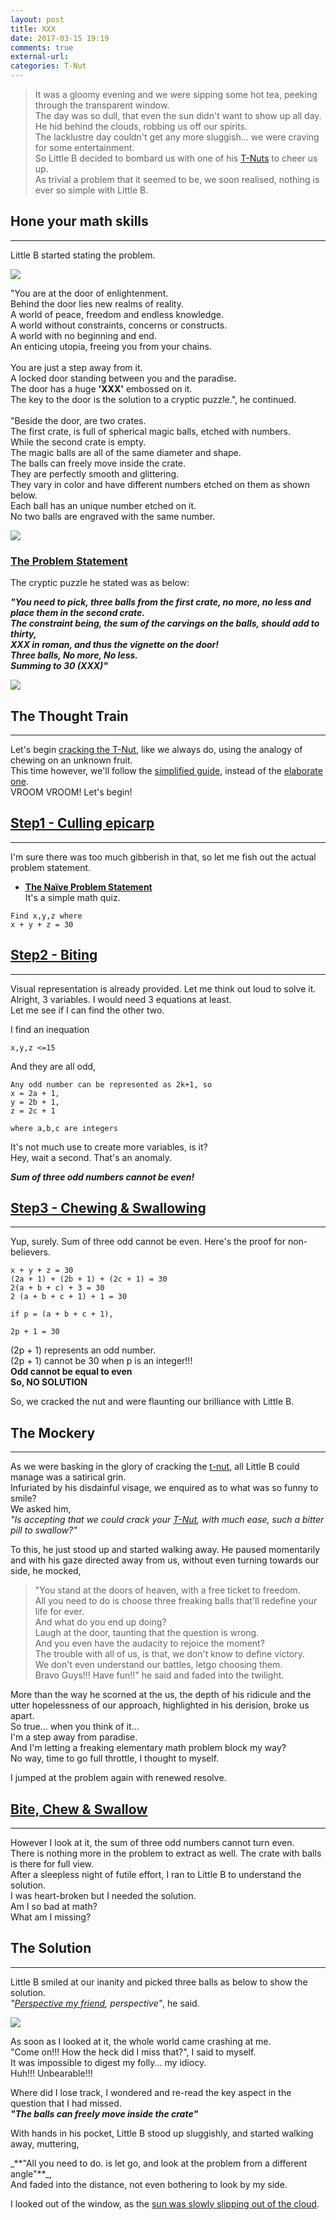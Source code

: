 ```yaml
---
layout: post
title: XXX
date: 2017-03-15 19:19
comments: true
external-url:
categories: T-Nut
---
```



> It was a gloomy evening and we were sipping some hot tea, peeking through the transparent window.<br>
The day was so dull, that even the sun didn't want to show up all day.<br>
He hid behind the clouds, robbing us off our spirits.<br>
The lacklustre day couldn't get any more sluggish... we were craving for some entertainment.<br>
So Little B decided to bombard us with one of his [T-Nuts](/blog/2017/02/21/technical-nuts/) to cheer us up.<br>
As trivial a problem that it seemed to be, we soon realised, nothing is ever so simple with Little B.

## Hone your math skills
<hr>


Little B started stating the problem.<br>

<img src="/assets/2017-03-15/xxx.png">

>
"You are at the door of enlightenment.<br>
Behind the door lies new realms of reality.<br>
A world of peace, freedom and endless knowledge.<br>
A world without constraints, concerns or constructs.<br>
A world with no beginning and end.<br>
An enticing utopia, freeing you from your chains.<br><br>
You are just a step away from it.<br>
A locked door standing between you and the paradise.<br>
The door has a huge **'XXX'** embossed on it.<br> 
The key to the door is the solution to a cryptic puzzle.", he continued.<br><br>
"Beside the door, are two crates.<br>
The first crate, is full of spherical magic balls, etched with numbers.<br>
While the second crate is empty.<br>
The magic balls are all of the same diameter and shape.<br>
The balls can freely move inside the crate.<br>
They are perfectly smooth and glittering.<br>
They vary in color and have different numbers etched on them as shown below.<br>
Each ball has an unique number etched on it.<br>
No two balls are engraved with the same number.<br>

<img src="/assets/2017-03-15/thirty.png">

### <u>The Problem Statement</u><br>

The cryptic puzzle he stated was as below:

_**"You need to pick, three balls from the first crate, no more, no less and place them in the second crate.<br>
The constraint being, the sum of the carvings on the balls, should add to thirty,<br>
XXX in roman, and thus the vignette on the door!<br>
Three balls, No more, No less.<br>
Summing to 30 (XXX)"**_<br>

<img src="/assets/2017-03-15/solve.png">

## The Thought Train
<hr>

Let's begin [cracking the T-Nut](/blog/2017/03/08/cracking-a-tnut/), like we always do, using the analogy of chewing on an unknown fruit.<br>
This time however, we'll follow the [simplified guide](/blog/2017/03/09/cracking-tnut-simplified/#simplified-nut-cracker), instead of the [elaborate one](/blog/2017/03/08/cracking-a-tnut/).<br>
VROOM VROOM! Let's begin!

## [Step1 - Culling epicarp](/blog/2017/03/09/cracking-tnut-simplified/#culling-epicarp)
<hr>

I'm sure there was too much gibberish in that, so let me fish out the actual problem statement.<br>

* <b><u>The Naïve Problem Statement</u></b><br>
It's a simple math quiz.

```
Find x,y,z where
x + y + z = 30
```

## [Step2 - Biting](/blog/2017/03/09/cracking-tnut-simplified/#biting)
<hr>

Visual representation is already provided. Let me think out loud to solve it.<br>
Alright, 3 variables. I would need 3 equations at least.<br>
Let me see if I can find the other two.

I find an inequation
```
x,y,z <=15
```

And they are all odd,
```
Any odd number can be represented as 2k+1, so
x = 2a + 1,
y = 2b + 1,
z = 2c + 1

where a,b,c are integers
```

It's not much use to create more variables, is it?<br>
Hey, wait a second. That's an anomaly.<br>

***Sum of three odd numbers cannot be even!***

## [Step3 - Chewing & Swallowing](/blog/2017/03/09/cracking-tnut-simplified/#chewing--swallowing)
<hr>

Yup, surely. Sum of three odd cannot be even. Here's the proof for non-believers.

```
x + y + z = 30
(2a + 1) + (2b + 1) + (2c + 1) = 30
2(a + b + c) + 3 = 30
2 (a + b + c + 1) + 1 = 30
 
if p = (a + b + c + 1),

2p + 1 = 30
```

(2p + 1) represents an odd number.<br>
(2p + 1) cannot be 30 when p is an integer!!!<br>
**Odd cannot be equal to even<br>
So, NO SOLUTION**

So, we cracked the nut and were flaunting our brilliance with Little B.

## The Mockery
<hr>

As we were basking in the glory of cracking the [t-nut](/blog/2017/02/21/technical-nuts/), all Little B could manage was a satirical grin.<br>
Infuriated by his disdainful visage, we enquired as to what was so funny to smile?<br>
We asked him,<br>
_"Is accepting that we could crack your [T-Nut](/blog/2017/02/21/technical-nuts/), with much ease, such a bitter pill to swallow?"_

To this, he just stood up and started walking away. He paused momentarily and with his gaze directed away from us, without even turning towards our side, he mocked,<br>
>"You stand at the doors of heaven, with a free ticket to freedom.<br>
All you need to do is choose three freaking balls that'll redefine your life for ever.<br>
And what do you end up doing?<br>
Laugh at the door, taunting that the question is wrong.<br>
And you even have the audacity to rejoice the moment?<br>
The trouble with all of us, is that, we don't know to define victory.<br>
We don't even understand our battles, letgo choosing them.<br>
Bravo Guys!!! Have fun!!"
he said and faded into the twilight.

More than the way he scorned at the us, the depth of his ridicule and the utter hopelessness of our approach, highlighted in his derision, broke us apart.<br>
So true... when you think of it...<br>
I'm a step away from paradise.<br>
And I'm letting a freaking elementary math problem block my way?<br>
No way, time to go full throttle, I thought to myself.<br>

I jumped at the problem again with renewed resolve.

## [Bite, Chew & Swallow](/blog/2017/03/09/cracking-tnut-simplified/#final-bites)
<hr>

However I look at it, the sum of three odd numbers cannot turn even.<br>
There is nothing more in the problem to extract as well. The crate with balls is there for full view.<br>
After a sleepless night of futile effort, I ran to Little B to understand the solution.<br>
I was heart-broken but I needed the solution.<br> Am I so bad at math?<br>
What am I missing?

## The Solution
<hr>

Little B smiled at our inanity and picked three balls as below to show the solution.<br>
_"[Perspective my friend](/blog/2017/02/13/welcome-aboard/#perspective), perspective"_, he said.

<img src="/assets/2017-03-15/solution.png">

As soon as I looked at it, the whole world came crashing at me.<br>
"Come on!!! How the heck did I miss that?", I said to myself.<br>
It was impossible to digest my folly... my idiocy.<br>
Huh!!! Unbearable!!!<br>

Where did I lose track, I wondered and re-read the key aspect in the question that I had missed.<br>
_**"The balls can freely move inside the crate"**_

With hands in his pocket, Little B stood up sluggishly, and started walking away, muttering,<br>
<div id="differentangle"></div>
_**"All you need to do. is let go, and look at the problem from a different angle"**_,<br>
And faded into the distance, not even bothering to look by my side.<br>

I looked out of the window, as the [sun was slowly slipping out of the cloud](/blog/2017/03/16/tnut-xxx-demystified/).
